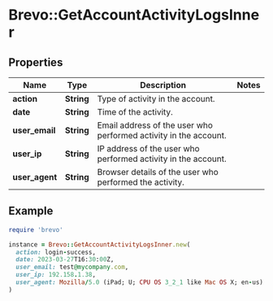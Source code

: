 # Brevo::GetAccountActivityLogsInner

## Properties

| Name | Type | Description | Notes |
| ---- | ---- | ----------- | ----- |
| **action** | **String** | Type of activity in the account. |  |
| **date** | **String** | Time of the activity. |  |
| **user_email** | **String** | Email address of the user who performed activity in the account. |  |
| **user_ip** | **String** | IP address of the user who performed activity in the account. |  |
| **user_agent** | **String** | Browser details of the user who performed the activity. |  |

## Example

```ruby
require 'brevo'

instance = Brevo::GetAccountActivityLogsInner.new(
  action: login-success,
  date: 2023-03-27T16:30:00Z,
  user_email: test@mycompany.com,
  user_ip: 192.158.1.38,
  user_agent: Mozilla/5.0 (iPad; U; CPU OS 3_2_1 like Mac OS X; en-us)
)
```

